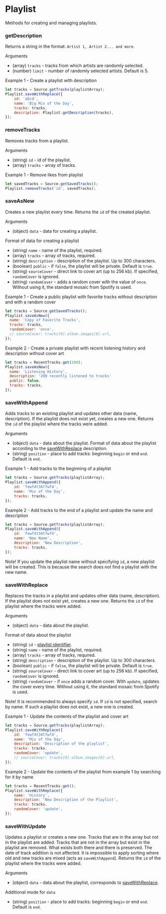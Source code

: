 # Playlist

Methods for creating and managing playlists.

### getDescription

Returns a string in the format: `Artist 1, Artist 2... and more`.

Arguments
- (array) `tracks` - tracks from which artists are randomly selected.
- (number) `limit` - number of randomly selected artists. Default is 5.

Example 1 - Create a playlist with description
```js
let tracks = Source.getTracks(playlistArray);
Playlist.saveWithReplace({
    id: 'abcd',
    name: 'Big Mix of the Day',
    tracks: tracks,
    description: Playlist.getDescription(tracks),
});
```

### removeTracks

Removes tracks from a playlist.

Arguments
- (string) `id` - id of the playlist.
- (array) `tracks` - array of tracks.

Example 1 - Remove likes from playlist
```js
let savedTracks = Source.getSavedTracks();
Playlist.removeTracks('id', savedTracks);
```

### saveAsNew

Creates a new playlist every time. Returns the `id` of the created playlist.

Arguments
- (object) `data` - data for creating a playlist.

Format of data for creating a playlist
- (string) `name` - name of the playlist, required.
- (array) `tracks` - array of tracks, required.
- (string) `description` - description of the playlist. Up to 300 characters.
- (boolean) `public` - if `false`, the playlist will be private. Default is `true`.
- (string) `sourceCover` - direct link to cover art (up to 256 kb). If specified, `randomCover` is ignored.
- (string) `randomCover` - adds a random cover with the value of `once`. Without using it, the standard mosaic from Spotify is used.

Example 1 - Create a public playlist with favorite tracks without description and with a random cover
```js
let tracks = Source.getSavedTracks();
Playlist.saveAsNew({
  name: 'Copy of Favorite Tracks',
  tracks: tracks,
  randomCover: 'once',
  // sourceCover: tracks[0].album.images[0].url,
});
```

Example 2 - Create a private playlist with recent listening history and description without cover art
```js
let tracks = RecentTracks.get(200);
Playlist.saveAsNew({
  name: 'Listening History',
  description: '200 recently listened to tracks'
  public: false,
  tracks: tracks,
});
```

### saveWithAppend

Adds tracks to an existing playlist and updates other data (name, description). If the playlist does not exist yet, creates a new one. Returns the `id` of the playlist where the tracks were added.

Arguments
- (object) `data` - data about the playlist. Format of data about the playlist according to the [saveWithReplace](/reference/playlist?id=savewithreplace) description.
- (string) `position` - place to add tracks: beginning `begin` or end `end`. Default is `end`.

Example 1 - Add tracks to the beginning of a playlist
```js
let tracks = Source.getTracks(playlistArray);
Playlist.saveWithAppend({
    id: 'fewf4t34tfwf4',
    name: 'Mix of the Day',
    tracks: tracks,
});
```

Example 2 - Add tracks to the end of a playlist and update the name and description
```js
let tracks = Source.getTracks(playlistArray);
Playlist.saveWithAppend({
    id: 'fewf4t34tfwf4',
    name: 'New Name',
    description: 'New Description',
    tracks: tracks,
});
```

Note! If you update the playlist name without specifying `id`, a new playlist will be created. This is because the search does not find a playlist with the new name.

### saveWithReplace

Replaces the tracks in a playlist and updates other data (name, description). If the playlist does not exist yet, creates a new one. Returns the `id` of the playlist where the tracks were added.

Arguments
- (object) `data` - data about the playlist.

Format of data about the playlist
- (string) `id` - [playlist identifier](#identifier).
- (string) `name` - name of the playlist, required.
- (array) `tracks` - array of tracks, required.
- (string) `description` - description of the playlist. Up to 300 characters.
- (boolean) `public` - if `false`, the playlist will be private. Default is `true`.
- (string) `sourceCover` - direct link to cover art (up to 256 kb). If specified, `randomCover` is ignored.
- (string) `randomCover` - if `once` adds a random cover. With `update`, updates the cover every time. Without using it, the standard mosaic from Spotify is used.

Note! It is recommended to always specify `id`. If `id` is not specified, search by name. If such a playlist does not exist, a new one is created.

Example 1 - Update the contents of the playlist and cover art
```js
let tracks = Source.getTracks(playlistArray);
Playlist.saveWithReplace({
    id: 'fewf4t34tfwf4',
    name: 'Mix of the Day',
    description: 'Description of the playlist',
    tracks: tracks,
    randomCover: 'update',
    // sourceCover: tracks[0].album.images[0].url,
});
```

Example 2 - Update the contents of the playlist from example 1 by searching for it by name
```js
let tracks = RecentTracks.get();
Playlist.saveWithReplace({
    name: 'History',
    description: 'New Description of the Playlist',
    tracks: tracks,
    randomCover: 'update',
});
```

### saveWithUpdate

Updates a playlist or creates a new one. Tracks that are in the array but not in the playlist are added. Tracks that are not in the array but exist in the playlist are removed. What exists both there and there is preserved. The date of track addition is not affected. It is impossible to apply sorting where old and new tracks are mixed (acts as `saveWithAppend`). Returns the `id` of the playlist where the tracks were added.

Arguments
- (object) `data` - data about the playlist, corresponds to [saveWithReplace](/reference/playlist?id=savewithreplace).

Additional mode for `data`
- (string) `position` - place to add tracks: beginning `begin` or end `end`. Default is `end`.
